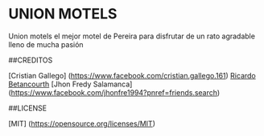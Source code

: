 
# UNION MOTELS

Union motels el mejor motel de Pereira para disfrutar de un rato agradable 
lleno de mucha pasión


##CREDITOS

[Cristian Gallego] (https://www.facebook.com/cristian.gallego.161)
[Ricardo Betancourth](https://www.facebook.com/ricardo.betancourth.3?fref=pb&hc_location=profile_browser)
[Jhon Fredy Salamanca] (https://www.facebook.com/jhonfre1994?pnref=friends.search)

##LICENSE

[MIT] (https://opensource.org/licenses/MIT)